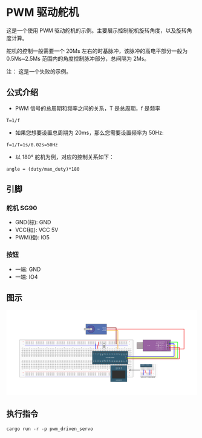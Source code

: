 # PWM 驱动舵机

这是一个使用 PWM 驱动舵机的示例。主要展示控制舵机旋转角度，以及旋转角度计算。

舵机的控制一般需要一个 20Ms 左右的时基脉冲，该脉冲的高电平部分一般为 0.5Ms~2.5Ms 范围内的角度控制脉冲部分，总间隔为 2Ms。

注： 这是一个失败的示例。

## 公式介绍

- PWM 信号的总周期和频率之间的关系，T 是总周期，f 是频率

```text
T=1/f
```

- 如果您想要设置总周期为 20ms，那么您需要设置频率为 50Hz:

```text
f=1/T=1s/0.02s=50Hz
```

- 以 180° 舵机为例，对应的控制关系如下：

```text
angle = (duty/max_duty)*180
```

## 引脚

### 舵机 SG90

- GND(棕): GND
- VCC(红): VCC 5V
- PWM(橙): IO5

### 按钮

- 一端: GND
- 一端: IO4

## 图示

![](../../../images/PWM驱动舵机.jpg)

## 执行指令

```shell
cargo run -r -p pwm_driven_servo
```
